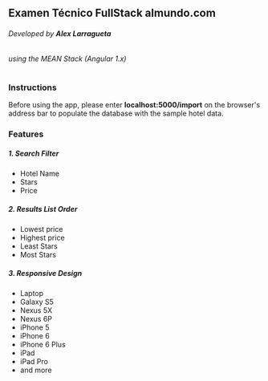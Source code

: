 ## Examen Técnico FullStack almundo.com

###### Developed by **Alex Larragueta** 
###### using the MEAN Stack (Angular 1.x)
#

### Instructions
Before using the app, please enter **localhost:5000/import** on the browser's address bar to populate the database with the sample hotel data.

### Features

##### 1. Search Filter
* Hotel Name
* Stars
* Price

##### 2. Results List Order
* Lowest price
* Highest price
* Least Stars
* Most Stars

##### 3. Responsive Design
* Laptop
* Galaxy S5
* Nexus 5X
* Nexus 6P
* iPhone 5
* iPhone 6
* iPhone 6 Plus
* iPad
* iPad Pro
* and more

